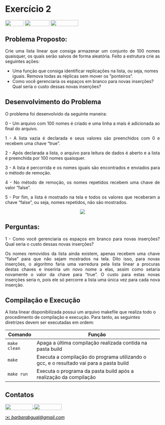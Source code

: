 # Exercício 2

<div style="display: inline-block;">
<img align="center" height="20px" width="60px" src="https://img.shields.io/badge/C%2B%2B-00599C?style=for-the-badge&logo=c%2B%2B&logoColor=white"/> 
<img align="center" height="20px" width="80px" src="https://img.shields.io/badge/Made%20for-VSCode-1f425f.svg"/> 
<img align="center" height="20px" width="90px" src="https://img.shields.io/badge/contributions-welcome-brightgreen.svg?style=flat"/>
</a> 
</div>

## Problema Proposto:

<p align="justify"> Crie uma lista linear que consiga armazenar um conjunto de 100 nomes quaisquer, os quais serão salvos de forma aleatória. Feito a estrutura crie as seguintes ações: </p>


* Uma função que consiga identificar replicações na lista, ou seja, nomes iguais. Remova todas as réplicas sem mover os ”ponteiros“. 
* Como você gerenciaria os espaços em branco para novas inserções? Qual seria o custo
dessas novas inserções?

## Desenvolvimento do Problema

<p align="justify"> O problema foi desenvolvido da seguinte maneira: </p>

<p align="justify"> 0 - Um arquivo com 100 nomes é criado e uma linha a mais é adicionada ao final do arquivo.

<p align="justify"> 1 - A lista vazia é declarada e seus valores são preenchidos com 0 e recebem uma chave “true”.

<p align="justify"> 2 - Após declarada a lista, o arquivo para leitura de dados é aberto e a lista é preenchida por 100 nomes quaisquer.

<p align="justify"> 3 - A lista é percorrida e os nomes iguais são encontrados e enviados para o método de remoção.

<p align="justify"> 4 - No método de remoção, os nomes repetidos recebem uma chave de valor “false”.
  
<p align="justify"> 5 - Por fim, a lista é mostrado na tela e todos os valores que receberam a chave “false”, ou seja, nomes repetidos, não são mostrados.
  
<p align="center">
<img src=https://github.com/barbrina/AEDS-I/blob/master/Tipos%20de%20Dados%20Lista/Exerc%C3%ADcio%202/img/Lista%20de%20Nomes.png>
</p>

## Perguntas:

<p align="justify"> 1 - Como você gerenciaria os espaços em branco para novas inserções? Qual seria o custo dessas novas inserções?
  
<p align="justify"> Os nomes removidos da lista ainda existem, apenas recebem uma chave “false” para que não sejam mostrados na tela. Dito isso, para novas inserções, o algoritmo faria uma varredura pela lista linear a procuras destas chaves e inseriria um novo nome a elas, assim como setaria novamente o valor da chave para “true”. O custo para estas novas inserções seria n, pois ele só percorre a lista uma única vez para cada nova inserção. </p>

## Compilação e Execução

A lista linear disponibilizada possui um arquivo makefile que realiza todo o procedimento de compilação e execução. Para tanto, as seguintes diretrizes devem ser executadas em ordem:


| Comando                |  Função                                                                                           |                     
| -----------------------| ------------------------------------------------------------------------------------------------- |
|  `make clean`          | Apaga a última compilação realizada contida na pasta build                                        |
|  `make`                | Executa a compilação do programa utilizando o gcc, e o resultado vai para a pasta build           |
|  `make run`            | Executa o programa da pasta build após a realização da compilação                                 |

## Contatos

<div style="display: inline-block;">
<a href="https://t.me/barbrinas">
<img align="center" height="20px" width="90px" src="https://img.shields.io/badge/Telegram-2CA5E0?style=for-the-badge&logo=telegram&logoColor=white"/> 
</a>

<a href="https://www.linkedin.com/in/barbara-gualberto/">
<img align="center" height="20px" width="90px" src="https://img.shields.io/badge/LinkedIn-0077B5?style=for-the-badge&logo=linkedin&logoColor=white"/>
</a>

</div>

<p> </p>


<a style="color:black" href="mailto:barbarabgual@gmail.com?subject=[GitHub]%20Lista%20Linear">
✉️ <i>barbarabgual@gmail.com</i>
</a>

